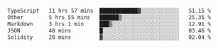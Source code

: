 <!--START_SECTION:waka-->

```txt
TypeScript   11 hrs 57 mins  ████████████▓░░░░░░░░░░░░   51.15 %
Other        5 hrs 55 mins   ██████▒░░░░░░░░░░░░░░░░░░   25.35 %
Markdown     3 hrs 1 min     ███▒░░░░░░░░░░░░░░░░░░░░░   12.91 %
JSON         48 mins         █░░░░░░░░░░░░░░░░░░░░░░░░   03.46 %
Solidity     28 mins         ▓░░░░░░░░░░░░░░░░░░░░░░░░   02.04 %
```

<!--END_SECTION:waka-->